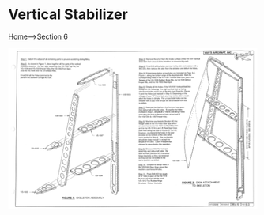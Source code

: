 # Vertical Stabilizer

<a href="../../index.html">Home</a>--><a href="section6.html">Section 6</a>

<img src="RV10-6-3.png">
